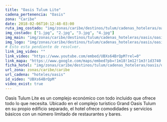 ```yaml
---
title: "Oasis Tulum Lite"
cadena_pertenencia: "Oasis"
zona: "Caribe"
date: 2018-02-06T10:12:48-03:00
ruta_img_costado: "img/zonas/caribe/destinos/tulum/cadenas_hoteleras/oasis/oasis_tulum_lite/imagenes_hotel/"
img_costado: ["1.jpg", "2.jpg", "3.jpg", "4.jpg"]
img_main: "img/zonas/caribe/destinos/tulum/cadenas_hoteleras/oasis/oasis_tulum_lite/oasis_tulum_lite.jpg"
img_logo: "img/zonas/caribe/destinos/tulum/cadenas_hoteleras/oasis/oasis_tulum_lite/logo_hotel/logo_oasis_tulum_lite.jpg"
# Esto esta pendiente de resolver.
link_img_video: ""
link_video: "https://www.youtube.com/embed/UBXs64BrQpM?rel=0"
link_mapa: "https://www.google.com/maps/embed?pb=!1m18!1m12!1m3!1d3740.19218243666!2d-87.32788948507825!3d20.37496448635614!2m3!1f0!2f0!3f0!3m2!1i1024!2i768!4f13.1!3m3!1m2!1s0x8f4e33bc06393e3b%3A0x36c82f7af50ee97f!2sGrand+Oasis+Tulum!5e0!3m2!1ses!2scl!4v1517928806663"
ficha_hotel: "img/zonas/caribe/destinos/tulum/cadenas_hoteleras/oasis/oasis_tulum_lite/oasis_tulum_lite.pdf"
url_zona: zonas/caribe/caribe
url_cadena: "hoteles/oasis"
id_video: "UBXs64BrQpM"
video_exist: true
---
```

Oasis Tulum Lite es un complejo económico con todo incluido que ofrece todo lo que necesita. Ubicado en el complejo turístico Grand Oasis Tulum en su propio edificio separado, el hotel ofrece comodidades y servicios básicos con un número limitado de restaurantes y bares.
